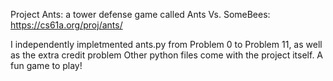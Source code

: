 Project Ants:  a tower defense game called Ants Vs. SomeBees: https://cs61a.org/proj/ants/

I independently impletmented ants.py from Problem 0 to Problem 11, as well as the extra credit problem
Other python files come with the project itself.
A fun game to play!
